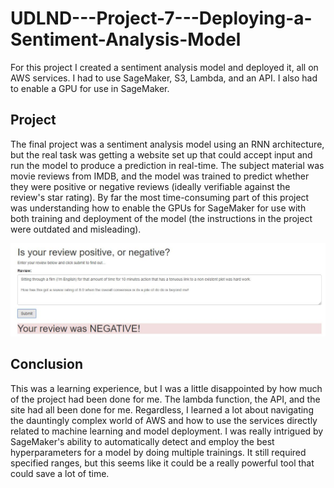 # UDLND---Project-7---Deploying-a-Sentiment-Analysis-Model

For this project I created a sentiment analysis model and deployed it, all on AWS services.  I had to use SageMaker, S3, Lambda, and an API.  I also had to enable a GPU for use in SageMaker.

## Project

The final project was a sentiment analysis model using an RNN architecture, but the real task was getting a website set up that could accept input and run the model to produce a prediction in real-time.  The subject material was movie reviews from IMDB, and the model was trained to predict whether they were positive or negative reviews (ideally verifiable against the review's star rating).  By far the most time-consuming part of this project was understanding how to enable the GPUs for SageMaker for use with both training and deployment of the model (the instructions in the project were outdated and misleading).

![Real-time Predictions from the Deployed Model](https://github.com/D-Nations/UDLND---Project-7---Deploying-a-Sentiment-Analysis-Model/blob/master/Negative%20Review%20Snippet.JPG)

## Conclusion

This was a learning experience, but I was a little disappointed by how much of the project had been done for me.  The lambda function, the API, and the site had all been done for me.  Regardless, I learned a lot about navigating the dauntingly complex world of AWS and how to use the services directly related to machine learning and model deployment.  I was really intrigued by SageMaker's ability to automatically detect and employ the best hyperparameters for a model by doing multiple trainings.  It still required specified ranges, but this seems like it could be a really powerful tool that could save a lot of time.

